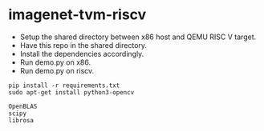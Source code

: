 # imagenet-tvm-riscv

- Setup the shared directory between x86 host and QEMU RISC V target.
- Have this repo in the shared directory.
- Install the dependencies accordingly.
- Run demo.py on x86.
- Run demo.py on riscv.

```
pip install -r requirements.txt
sudo apt-get install python3-opencv

OpenBLAS
scipy
librosa
```